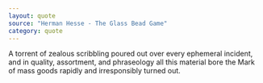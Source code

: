 ```yaml
---
layout: quote
source: "Herman Hesse - The Glass Bead Game"
category: quote
---
```


A torrent of zealous scribbling poured out over every ephemeral incident, and in quality, assortment, and phraseology 
all this material bore the Mark of mass goods rapidly and irresponsibly turned out.
